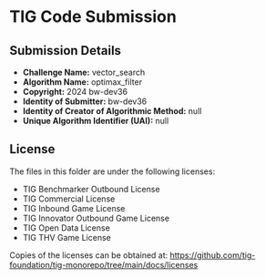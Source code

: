 # TIG Code Submission

## Submission Details

* **Challenge Name:** vector_search
* **Algorithm Name:** optimax_filter
* **Copyright:** 2024 bw-dev36
* **Identity of Submitter:** bw-dev36
* **Identity of Creator of Algorithmic Method:** null
* **Unique Algorithm Identifier (UAI):** null

## License

The files in this folder are under the following licenses:
* TIG Benchmarker Outbound License
* TIG Commercial License
* TIG Inbound Game License
* TIG Innovator Outbound Game License
* TIG Open Data License
* TIG THV Game License

Copies of the licenses can be obtained at:
https://github.com/tig-foundation/tig-monorepo/tree/main/docs/licenses